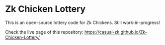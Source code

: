 # Zk Chicken Lottery
This is an open-source lottery code for Zk Chickens. Still work-in-progress!

Check the live page of this repository: https://casual-zk.github.io/Zk-Chicken-Lottery/
